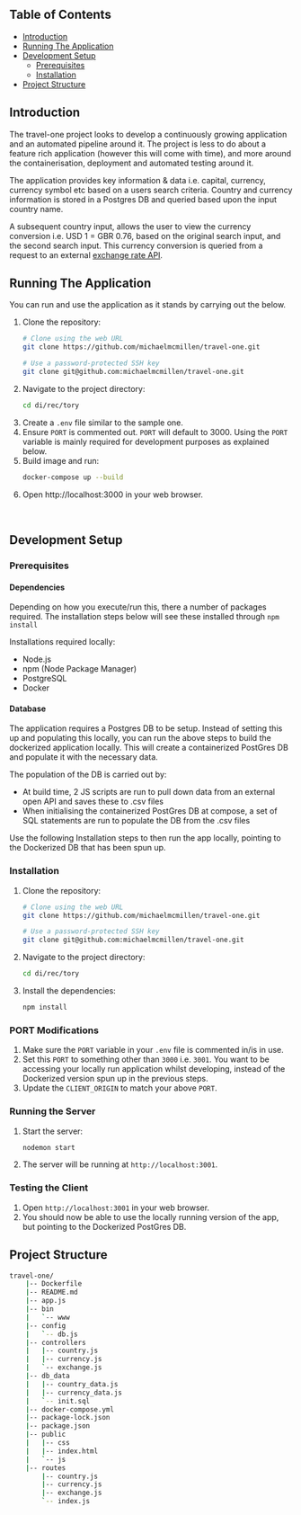 ## Table of Contents

- [Introduction](#introduction)
- [Running The Application](#running-the-application)
- [Development Setup](#development-setup)
  - [Prerequisites](#prerequisites)
  - [Installation](#installation)
- [Project Structure](#project-structure)

## Introduction

The travel-one project looks to develop a continuously growing application and an automated pipeline around it. The project is less to do about a feature rich application (however this will come with time), and more around the containerisation, deployment and automated testing around it.

The application provides key information & data i.e. capital, currency, currency symbol etc based on a users search criteria. Country and currency information is stored in a Postgres DB and queried based upon the input country name.

A subsequent country input, allows the user to view the currency conversion i.e. USD 1 = GBR 0.76, based on the original search input, and the second search input. This currency conversion is queried from a request to an external [exchange rate API](https://www.exchangerate-api.com).

## Running The Application

You can run and use the application as it stands by carrying out the below.

1. Clone the repository:
    ```bash
    # Clone using the web URL
    git clone https://github.com/michaelmcmillen/travel-one.git
    ```
    ```bash
    # Use a password-protected SSH key
    git clone git@github.com:michaelmcmillen/travel-one.git
    ```
2. Navigate to the project directory:
    ```bash
    cd di/rec/tory
    ```
3. Create a `.env` file similar to the sample one.
4. Ensure `PORT` is commented out. `PORT` will default to 3000. Using the `PORT` variable is mainly required for development purposes as explained below. 
4. Build image and run:
    ```bash
    docker-compose up --build
    ```
5. Open http://localhost:3000 in your web browser.
<br>

## Development Setup

### Prerequisites

#### Dependencies

Depending on how you execute/run this, there a number of packages required. The installation steps below will see these installed through <code>npm install</code>

Installations required locally:

- Node.js
- npm (Node Package Manager)
- PostgreSQL
- Docker

#### Database

The application requires a Postgres DB to be setup. Instead of setting this up and populating this locally, you can run the above steps to build the dockerized application locally. This will create a containerized PostGres DB and populate it with the necessary data.

The population of the DB is carried out by:

- At build time, 2 JS scripts are run to pull down data from an external open API and saves these to .csv files
- When initialising the containerized PostGres DB at compose, a set of SQL statements are run to populate the DB from the .csv files

Use the following Installation steps to then run the app locally, pointing to the Dockerized DB that has been spun up.

### Installation

1. Clone the repository:
    ```bash
    # Clone using the web URL
    git clone https://github.com/michaelmcmillen/travel-one.git
    ```
    ```bash
    # Use a password-protected SSH key
    git clone git@github.com:michaelmcmillen/travel-one.git
    ```
2. Navigate to the project directory:
    ```bash
    cd di/rec/tory
    ```
3. Install the dependencies:
    ```bash
    npm install
    ```
### PORT Modifications

1. Make sure the `PORT` variable in your `.env` file is commented in/is in use.
2. Set this `PORT` to something other than `3000` i.e. `3001`. You want to be accessing your locally run application whilst developing, instead of the Dockerized version spun up in the previous steps.
3. Update the `CLIENT_ORIGIN` to match your above `PORT`.

### Running the Server

1. Start the server:
    ```bash
    nodemon start
    ```
2. The server will be running at `http://localhost:3001`.

### Testing the Client

1. Open `http://localhost:3001` in your web browser.
2. You should now be able to use the locally running version of the app, but pointing to the Dockerized PostGres DB.
    
## Project Structure

```bash
travel-one/
    |-- Dockerfile
    |-- README.md
    |-- app.js
    |-- bin
    |   `-- www
    |-- config
    |   `-- db.js
    |-- controllers
    |   |-- country.js
    |   |-- currency.js
    |   `-- exchange.js
    |-- db_data
    |   |-- country_data.js
    |   |-- currency_data.js
    |   `-- init.sql
    |-- docker-compose.yml
    |-- package-lock.json
    |-- package.json
    |-- public
    |   |-- css
    |   |-- index.html
    |   `-- js
    |-- routes
        |-- country.js
        |-- currency.js
        |-- exchange.js
        `-- index.js
```
